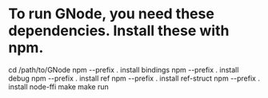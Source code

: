 # To run GNode, you need these dependencies. Install these with npm.
cd /path/to/GNode 
npm --prefix . install bindings 
npm --prefix . install debug 
npm --prefix . install ref 
npm --prefix . install ref-struct 
npm --prefix . install node-ffi 
make 
make run
